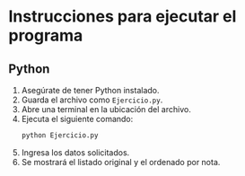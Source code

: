 # Instrucciones para ejecutar el programa

## Python

1. Asegúrate de tener Python instalado.
2. Guarda el archivo como `Ejercicio.py`.
3. Abre una terminal en la ubicación del archivo.
4. Ejecuta el siguiente comando:
   ```sh
   python Ejercicio.py
   ```
5. Ingresa los datos solicitados.
6. Se mostrará el listado original y el ordenado por nota.

